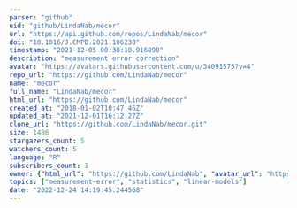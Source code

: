 ```yaml
---
parser: "github"
uid: "github/LindaNab/mecor"
url: "https://api.github.com/repos/LindaNab/mecor"
doi: "10.1016/J.CMPB.2021.106238"
timestamp: "2021-12-05 00:38:18.916890"
description: "measurement error correction"
avatar: "https://avatars.githubusercontent.com/u/34091575?v=4"
repo_url: "https://github.com/LindaNab/mecor"
name: "mecor"
full_name: "LindaNab/mecor"
html_url: "https://github.com/LindaNab/mecor"
created_at: "2018-01-02T10:47:46Z"
updated_at: "2021-12-01T16:12:27Z"
clone_url: "https://github.com/LindaNab/mecor.git"
size: 1486
stargazers_count: 5
watchers_count: 5
language: "R"
subscribers_count: 1
owner: {"html_url": "https://github.com/LindaNab", "avatar_url": "https://avatars.githubusercontent.com/u/34091575?v=4", "login": "LindaNab", "type": "User"}
topics: ["measurement-error", "statistics", "linear-models"]
date: "2022-12-24 14:19:45.244568"
---
```

